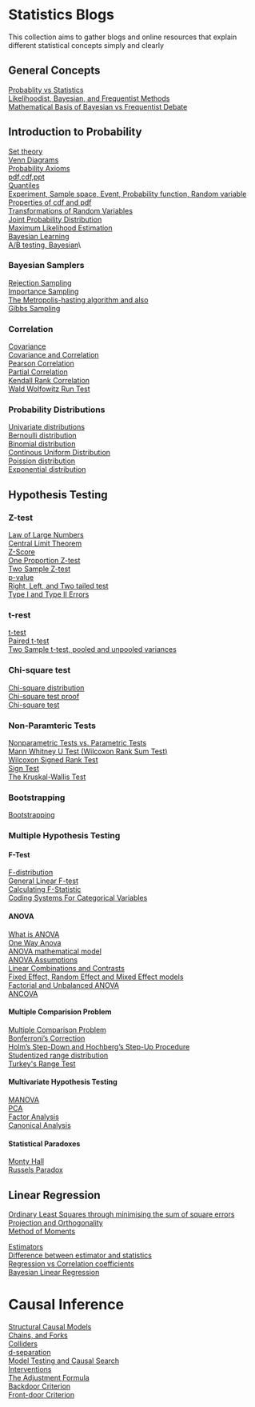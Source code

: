 # Statistics Blogs
This collection aims to gather blogs and online  resources that explain different statistical concepts simply and clearly


## General Concepts
[Probablity vs Statistics](https://stats.stackexchange.com/questions/665/whats-the-difference-between-probability-and-statistics)\
[Likelihoodist, Bayesian, and Frequentist Methods](http://gandenberger.org/2014/07/21/intro-to-statistical-methods/)\
[Mathematical Basis of Bayesian vs Frequentist Debate](https://stats.stackexchange.com/questions/230415/is-there-any-mathematical-basis-for-the-bayesian-vs-frequentist-debate)

## Introduction to Probability 
[Set theory](https://stats.libretexts.org/Bookshelves/Probability_Theory/Probability_Mathematical_Statistics_and_Stochastic_Processes_(Siegrist)/01%3A_Foundations/1.01%3A_Sets)\
[Venn Diagrams](https://www.researchgate.net/figure/A-Venn-diagram-of-unions-and-intersections-for-two-sets-A-and-B-and-their-complements_fig1_332453167)\
[Probability Axioms](https://math.unm.edu/~james/Probability2.pdf)\
[pdf,cdf,ppt](https://www.itl.nist.gov/div898/handbook/eda/section3/eda362.htm)\
[Quantiles](https://prepnuggets.com/glossary/quantile/)\
[Experiment, Sample space, Event, Probability function, Random variable](http://www.cs.toronto.edu/~anikolov/CSC473W20/Probability.pdf)\
[Properties of cdf and pdf](https://ocw.mit.edu/courses/mathematics/18-05-introduction-to-probability-and-statistics-spring-2014/readings/MIT18_05S14_Reading5b.pdf)\
[Transformations of Random Variables](http://www2.econ.iastate.edu/classes/econ671/hallam/documents/Transformations.pdf)\
[Joint Probability Distribution](https://en.wikipedia.org/wiki/Joint_probability_distribution)\
[Maximum Likelihood Estimation](https://online.stat.psu.edu/stat504/lesson/1/1.5)\
[Bayesian Learning](https://www.analyticsvidhya.com/blog/2016/06/bayesian-statistics-beginners-simple-english/)\
[A/B testing, Bayesian](https://app.datacamp.com/workspace/w/cff27c6e-b68b-42df-ad82-9b0d029b7f0d)\

### Bayesian Samplers
[Rejection Sampling](https://towardsdatascience.com/what-is-rejection-sampling-1f6aff92330d)\
[Importance Sampling](https://towardsdatascience.com/importance-sampling-introduction-e76b2c32e744)\
[The Metropolis-hasting algorithm](https://medium.com/towards-data-science/mcmc-intuition-for-everyone-5ae79fff22b1)[ and also](https://www2.math.upenn.edu/~bmor/Metropolis.pdf)\
[Gibbs Sampling](https://towardsdatascience.com/gibbs-sampling-explained-b271f332ed8d)

### Correlation 
[Covariance](https://ocw.mit.edu/courses/mathematics/18-05-introduction-to-probability-and-statistics-spring-2014/readings/MIT18_05S14_Reading7b.pdf)\
[Covariance and Correlation](https://ocw.mit.edu/courses/mathematics/18-05-introduction-to-probability-and-statistics-spring-2014/readings/MIT18_05S14_Reading7b.pdf)\
[Pearson Correlation](https://stats.libretexts.org/Bookshelves/Introductory_Statistics/Book%3A_Statistics_Using_Technology_(Kozak)/10%3A_Regression_and_Correlation/10.02%3A_Correlation)\
[Partial Correlation](https://towardsdatascience.com/partial-correlation-508353cd8b5)\
[Kendall Rank Correlation](https://en.wikipedia.org/wiki/Kendall_rank_correlation_coefficient)\
[Wald Wolfowitz Run Test](https://accendoreliability.com/the-wald-wolfowitz-run-test-for-two-small-samples/)


### Probability Distributions
[Univariate distributions](http://www.math.wm.edu/~leemis/chart/UDR/UDR.html)\
[Bernoulli distribution](https://en.wikipedia.org/wiki/Bernoulli_distribution)\
[Binomial distribution](https://en.wikipedia.org/wiki/Binomial_distribution)\
[Continous Uniform Distribution](https://en.wikipedia.org/wiki/Continuous_uniform_distribution)\
[Poission distribution](https://www.le.ac.uk/users/dsgp1/COURSES/LEISTATS/poisson.pdf)\
[Exponential distribution](https://stats.stackexchange.com/questions/2092/relationship-between-poisson-and-exponential-distribution)

## Hypothesis Testing
### Z-test
[Law of Large Numbers](https://www.probabilitycourse.com/chapter7/7_1_1_law_of_large_numbers.php)\
[Central Limit Theorem](https://statisticsbyjim.com/basics/central-limit-theorem/)\
[Z-Score](https://statisticsbyjim.com/basics/z-score/)\
[One Proportion Z-test](https://www.statology.org/one-proportion-z-test/)\
[Two Sample Z-test](http://www.stat.ucla.edu/~cochran/stat10/winter/lectures/lect21.html)\
[p-value](https://www.scribbr.com/statistics/p-value/)\
[Right, Left, and Two tailed test](https://courses.lumenlearning.com/wm-concepts-statistics/chapter/hypothesis-test-for-difference-in-two-population-proportions-4-of-6/)\
[Type I and Type II Errors](https://www.scribbr.com/statistics/type-i-and-type-ii-errors/)
### t-rest
[t-test](https://statisticsbyjim.com/hypothesis-testing/t-tests-t-values-t-distributions-probabilities/)\
[Paired t-test](https://online.stat.psu.edu/stat415/lesson/10/10.3)\
[Two Sample t-test, pooled and unpooled variances](https://online.stat.psu.edu/stat500/lesson/7/7.3/7.3.1)
### Chi-square test
[Chi-square distribution](https://en.wikipedia.org/wiki/Chi-squared_distribution)\
[Chi-square test proof](https://ocw.mit.edu/courses/mathematics/18-443-statistics-for-applications-fall-2006/lecture-notes/lecture11.pdf)\
[Chi-square test](https://en.wikipedia.org/wiki/Chi-squared_test)

### Non-Paramteric Tests 
[Nonparametric Tests vs. Parametric Tests](https://statisticsbyjim.com/hypothesis-testing/nonparametric-parametric-tests)\
[Mann Whitney U Test (Wilcoxon Rank Sum Test)](https://sphweb.bumc.bu.edu/otlt/mph-modules/bs/bs704_nonparametric/bs704_nonparametric4.html)\
[Wilcoxon Signed Rank Test](https://sphweb.bumc.bu.edu/otlt/mph-modules/bs/bs704_nonparametric/BS704_Nonparametric5.html#headingtaglink_3)\
[Sign Test](https://sphweb.bumc.bu.edu/otlt/mph-modules/bs/bs704_nonparametric/BS704_Nonparametric5.html#headingtaglink_3)\
[The Kruskal-Wallis Test](https://sphweb.bumc.bu.edu/otlt/mph-modules/bs/bs704_nonparametric/BS704_Nonparametric7.html)

### Bootstrapping
[Bootstrapping](https://online.stat.psu.edu/stat500/lesson/11/11.2)

### Multiple Hypothesis Testing
#### F-Test
[F-distribution](https://en.wikipedia.org/wiki/F-distribution)\
[General Linear F-test](https://online.stat.psu.edu/stat462/node/135/)\
[Calculating F-Statistic](https://www.mattblackwell.org/files/teaching/ftests.pdf)\
[Coding Systems For Categorical Variables](https://stats.oarc.ucla.edu/spss/faq/coding-systems-for-categorical-variables-in-regression-analysis/)
#### ANOVA
[What is ANOVA](https://www.spss-tutorials.com/anova-what-is-it/)\
[One Way Anova](https://www.itl.nist.gov/div898/handbook/prc/section4/prc431.htm)\
[ANOVA mathematical model](https://www.itl.nist.gov/diBv898/handbook/prc/section4/prc432.htm)\
[ANOVA Assumptions](https://sites.ualberta.ca/~lkgray/uploads/7/3/6/2/7362679/slides_-_anova_assumptions.pdf)\
[Linear Combinations and Contrasts](http://users.stat.umn.edu/~helwig/notes/aov1-Notes.pdf)\
[Fixed Effect, Random Effect and Mixed Effect models](https://stats.stackexchange.com/questions/4700/what-is-the-difference-between-fixed-effect-random-effect-and-mixed-effect-mode)\
[Factorial and Unbalanced ANOVA](http://users.stat.umn.edu/~helwig/notes/aov2-Notes.pdf)\
[ANCOVA](http://users.stat.umn.edu/~helwig/notes/acov-Notes.pdf)

#### Multiple Comparision Problem
[Multiple Comparison Problem](https://towardsdatascience.com/an-overview-of-methods-to-address-the-multiple-comparison-problem-310427b3ba92)\
[Bonferroni’s Correction](http://users.stat.umn.edu/~helwig/notes/aov1-Notes.pdf)\
[Holm’s Step-Down and Hochberg’s Step-Up Procedure](https://en.wikipedia.org/wiki/Family-wise_error_rate)\
[Studentized range distribution](https://en.wikipedia.org/wiki/Studentized_range_distribution)\
[Turkey's Range Test](http://users.stat.umn.edu/~helwig/notes/OneWayANOVA.pdf)

#### Multivariate Hypothesis Testing
[MANOVA](https://online.stat.psu.edu/stat505/lesson/8)\
[PCA](https://online.stat.psu.edu/stat505/lesson/11)\
[Factor Analysis](https://online.stat.psu.edu/stat505/lesson/12)\
[Canonical Analysis](https://online.stat.psu.edu/stat505/lesson/13)

#### Statistical Paradoxes
[Monty Hall](https://betterexplained.com/articles/understanding-the-monty-hall-problem/)\
[Russels Paradox](https://www.quora.com/What-in-laymans-terms-is-Russells-Paradox)


## Linear Regression
[Ordinary Least Squares through minimising the sum of square errors](https://www.timlrx.com/blog/notes-on-regression-ols)\
[Projection and Orthogonality](https://www.timlrx.com/blog/notes-on-regression-geometry)\
[Method of Moments](https://en.wikipedia.org/wiki/Method_of_moments_(statistics))


[Estimators](https://slideplayer.com/slide/16203181/)\
[Difference between estimator and statistics](https://www.quora.com/What-s-the-difference-between-an-estimator-and-a-statistic)\
[Regression vs Correlation coefficients](https://www.graphpad.com/support/faq/what-is-the-difference-between-correlation-and-linear-regression/)\
[Bayesian Linear Regression](https://www.inovex.de/de/blog/bayesian-linear-regression-in-machine-learning/)


# Causal Inference
[Structural Causal Models](https://medium.data4sci.com/causal-inference-part-iv-structural-causal-models-df10a83be580)\
[Chains, and Forks](https://medium.data4sci.com/causal-inference-part-v-chains-and-forks-7b0b088c346e)\
[Colliders](https://medium.data4sci.com/causal-inference-part-vi-colliders-af07301c9a15)\
[d-separation](https://medium.data4sci.com/causal-inference-part-vii-d-separation-aa74e361d34e)\
[Model Testing and Causal Search](https://medium.data4sci.com/causal-inference-part-vii-d-separation-aa74e361d34e)\
[Interventions](https://medium.data4sci.com/causal-inference-part-ix-interventions-c3f94190191d)\
[The Adjustment Formula](https://medium.data4sci.com/causal-inference-part-x-the-adjustment-formula-f9668469d76)\
[Backdoor Criterion](https://medium.data4sci.com/causal-inference-part-xi-backdoor-criterion-e29627a1da0e)\
[Front-door Criterion](https://medium.data4sci.com/causal-inference-part-xii-front-door-criterion-38bec5172f3e)
